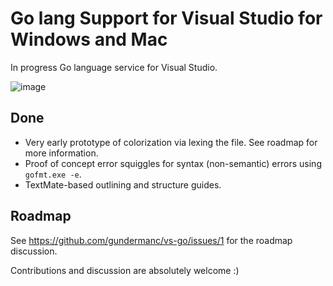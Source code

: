 # Go lang Support for Visual Studio for Windows and Mac
In progress Go language service for Visual Studio.

![image](https://user-images.githubusercontent.com/5387680/60389194-5e446280-9a72-11e9-9269-dfcaaf349514.png)

## Done

- Very early prototype of colorization via lexing the file. See roadmap for more information.
- Proof of concept error squiggles for syntax (non-semantic) errors using `gofmt.exe -e`.
- TextMate-based outlining and structure guides.

## Roadmap

See https://github.com/gundermanc/vs-go/issues/1 for the roadmap discussion.

Contributions and discussion are absolutely welcome :)
